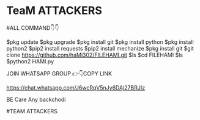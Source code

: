 # TeaM ATTACKERS 
#ALL COMMAND👇👇

$pkg update
$pkg upgrade
$pkg install git
$pkg install python
$pkg install python2
$pip2 install requests
$pip2 install mechanize
$pkg install git 
$git clone https://github.com/haMi302/FILEHAMI.git
$ls
$cd FILEHAMI
$ls
$python2 HAMI.py


JOIN WHATSAPP GROUP 👉👇COPY LINK

https://chat.whatsapp.com/J6wcRqV5nJy6DAj27BRJIz

BE Care Any backchodi

#TEAM ATTACKERS 
